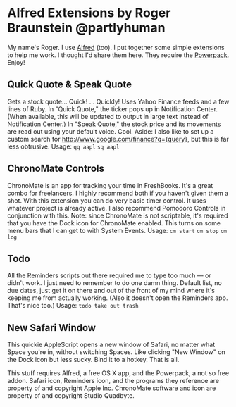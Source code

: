 Alfred Extensions by Roger Braunstein @partlyhuman
==================================================

My name's Roger. I use [Alfred](http://www.alfredapp.com/) (too). I put together some simple extensions to help me work. I thought I'd share them here. They require the [Powerpack](http://www.alfredapp.com/powerpack/). Enjoy!

## Quick Quote & Speak Quote
Gets a stock quote... Quick! ... Quickly! Uses Yahoo Finance feeds and a few lines of Ruby. In "Quick Quote," the ticker pops up in Notification Center. (When available, this will be updated to output in large text instead of Notification Center.) In "Speak Quote," the stock price and its movements are read out using your default voice. Cool.
Aside: I also like to set up a custom search for http://www.google.com/finance?q={query}, but this is far less obtrusive.
Usage: `qq aapl`  `sq aapl`

## ChronoMate Controls
ChronoMate is an app for tracking your time in FreshBooks. It's a great combo for freelancers. I highly recommend both if you haven't given them a shot.
With this extension you can do very basic timer control. It uses whatever project is already active. I also recommend Pomodoro Controls in conjunction with this.
Note: since ChronoMate is not scriptable, it's required that you have the Dock icon for ChronoMate enabled. This turns on some menu bars that I can get to with System Events.
Usage: `cm start` `cm stop` `cm log`

## Todo
All the Reminders scripts out there required me to type too much — or didn't work. I just need to remember to do one damn thing. Default list, no due dates, just get it on there and out of the front of my mind where it's keeping me from actually working. (Also it doesn't open the Reminders app. That's nice too.)
Usage: `todo take out trash`

## New Safari Window
This quickie AppleScript opens a new window of Safari, no matter what Space you're in, without switching Spaces. Like clicking "New Window" on the Dock icon but less sucky. Bind it to a hotkey. That is all.

This stuff requires Alfred, a free OS X app, and the Powerpack, a not so free addon. Safari icon, Reminders icon, and the programs they reference are property of and copyright Apple Inc. ChronoMate software and icon are property of and copyright Studio Quadbyte.